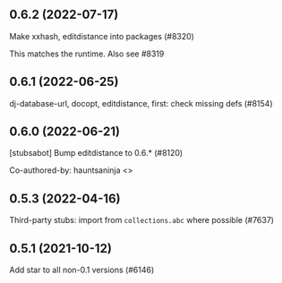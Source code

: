 ## 0.6.2 (2022-07-17)

Make xxhash, editdistance into packages (#8320)

This matches the runtime. Also see #8319

## 0.6.1 (2022-06-25)

dj-database-url, docopt, editdistance, first: check missing defs (#8154)

## 0.6.0 (2022-06-21)

[stubsabot] Bump editdistance to 0.6.* (#8120)

Co-authored-by: hauntsaninja <>

## 0.5.3 (2022-04-16)

Third-party stubs: import from `collections.abc` where possible (#7637)

## 0.5.1 (2021-10-12)

Add star to all non-0.1 versions (#6146)

